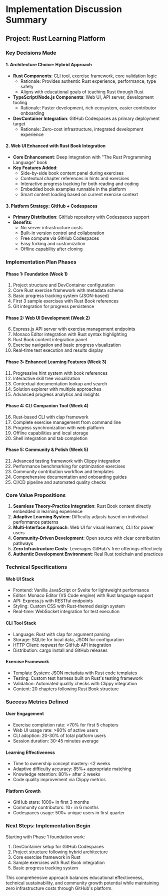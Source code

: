 # Implementation Discussion Summary

## Project: Rust Learning Platform

### Key Decisions Made

#### 1. **Architecture Choice: Hybrid Approach**
- **Rust Components**: CLI tool, exercise framework, core validation logic
  - Rationale: Provides authentic Rust experience, performance, type safety
  - Aligns with educational goals of teaching Rust through Rust
- **TypeScript/Node.js Components**: Web UI, API server, development tooling
  - Rationale: Faster development, rich ecosystem, easier contributor onboarding
- **DevContainer Integration**: GitHub Codespaces as primary deployment target
  - Rationale: Zero-cost infrastructure, integrated development experience

#### 2. **Web UI Enhanced with Rust Book Integration**
- **Core Enhancement**: Deep integration with "The Rust Programming Language" book
- **Key Features Added**:
  - Side-by-side book content panel during exercises
  - Contextual chapter references in hints and exercises
  - Interactive progress tracking for both reading and coding
  - Embedded book examples runnable in the platform
  - Smart content loading based on current exercise context

#### 3. **Platform Strategy: GitHub + Codespaces**
- **Primary Distribution**: GitHub repository with Codespaces support
- **Benefits**: 
  - No server infrastructure costs
  - Built-in version control and collaboration
  - Free compute via GitHub Codespaces
  - Easy forking and customization
  - Offline capability after cloning

### Implementation Plan Phases

#### **Phase 1: Foundation (Week 1)**
1. Project structure and DevContainer configuration
2. Core Rust exercise framework with metadata schema
3. Basic progress tracking system (JSON-based)
4. First 3 sample exercises with Rust Book references
5. Git integration for progress persistence

#### **Phase 2: Web UI Development (Week 2)**
6. Express.js API server with exercise management endpoints
7. Monaco Editor integration with Rust syntax highlighting
8. Rust Book content integration panel
9. Exercise navigation and basic progress visualization
10. Real-time test execution and results display

#### **Phase 3: Enhanced Learning Features (Week 3)**
11. Progressive hint system with book references
12. Interactive skill tree visualization
13. Contextual documentation lookup and search
14. Solution explorer with multiple approaches
15. Advanced progress analytics and insights

#### **Phase 4: CLI Companion Tool (Week 4)**
16. Rust-based CLI with clap framework
17. Complete exercise management from command line
18. Progress synchronization with web platform
19. Offline capabilities and local storage
20. Shell integration and tab completion

#### **Phase 5: Community & Polish (Week 5)**
21. Advanced testing framework with Clippy integration
22. Performance benchmarking for optimization exercises
23. Community contribution workflow and templates
24. Comprehensive documentation and onboarding guides
25. CI/CD pipeline and automated quality checks

### Core Value Propositions

1. **Seamless Theory-Practice Integration**: Rust Book content directly embedded in learning experience
2. **Adaptive Learning System**: Difficulty adjusts based on individual performance patterns
3. **Multi-Interface Approach**: Web UI for visual learners, CLI for power users
4. **Community-Driven Development**: Open source with clear contribution pathways
5. **Zero Infrastructure Costs**: Leverages GitHub's free offerings effectively
6. **Authentic Development Environment**: Real Rust toolchain and practices

### Technical Specifications

#### **Web UI Stack**
- Frontend: Vanilla JavaScript or Svelte for lightweight performance
- Editor: Monaco Editor (VS Code engine) with Rust language support
- API: Express.js with RESTful endpoints
- Styling: Custom CSS with Rust-themed design system
- Real-time: WebSocket integration for test execution

#### **CLI Tool Stack**
- Language: Rust with clap for argument parsing
- Storage: SQLite for local data, JSON for configuration
- HTTP Client: reqwest for GitHub API integration
- Distribution: cargo install and GitHub releases

#### **Exercise Framework**
- Template System: JSON metadata with Rust code templates
- Testing: Custom test harness built on Rust's testing framework
- Validation: Automated quality checks with Clippy integration
- Content: 20 chapters following Rust Book structure

### Success Metrics Defined

#### **User Engagement**
- Exercise completion rate: >70% for first 5 chapters
- Web UI usage rate: >60% of active users
- CLI adoption: 20-30% of total platform users
- Session duration: 30-45 minutes average

#### **Learning Effectiveness**
- Time to ownership concept mastery: <2 weeks
- Adaptive difficulty accuracy: 85%+ appropriate matching
- Knowledge retention: 80%+ after 2 weeks
- Code quality improvement via Clippy metrics

#### **Platform Growth**
- GitHub stars: 1000+ in first 3 months
- Community contributors: 10+ in 6 months
- Codespaces usage: 500+ unique users in first quarter

### Next Steps: Implementation Begin

Starting with Phase 1 foundation work:
1. DevContainer setup for GitHub Codespaces
2. Project structure following hybrid architecture
3. Core exercise framework in Rust
4. Sample exercises with Rust Book integration
5. Basic progress tracking system

This comprehensive approach balances educational effectiveness, technical sustainability, and community growth potential while maintaining zero infrastructure costs through GitHub's platform.